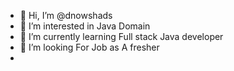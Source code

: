 - 👋 Hi, I’m @dnowshads
- 👀 I’m interested in Java Domain 
- 🌱 I’m currently learning Full stack Java developer 
- 💞️ I’m looking For Job as A fresher 
- 

<!---
dnowshads/dnowshads is a ✨ special ✨ repository because its `README.md` (this file) appears on your GitHub profile.
You can click the Preview link to take a look at your changes.
--->
